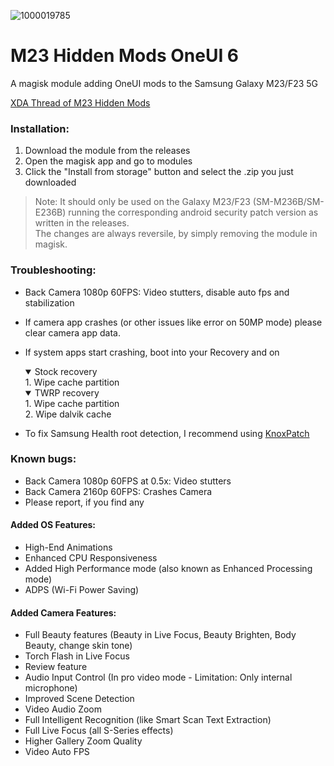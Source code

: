![1000019785](https://github.com/Aflaungos/M23-Hidden-Mods/assets/31782624/843cf08e-baf8-443a-b168-ff4724fb162b)
# M23 Hidden Mods OneUI 6
A magisk module adding OneUI mods to the Samsung Galaxy M23/F23 5G

[XDA Thread of M23 Hidden Mods](https://forum.xda-developers.com/t/mod-oneui-m23-hidden-mods.4626443)

### Installation:
1. Download the module from the releases
2. Open the magisk app and go to modules
3. Click the "Install from storage" button and select the .zip you just downloaded 

> Note: It should only be used on the Galaxy M23/F23 (SM-M236B/SM-E236B) running the corresponding android security patch version as written in the releases. <br/>The changes are always reversile, by simply removing the module in magisk.

### Troubleshooting:
- Back Camera 1080p 60FPS: Video stutters, disable auto fps and stabilization
- If camera app crashes (or other issues like error on 50MP mode) please clear camera app data.
- If system apps start crashing, boot into your Recovery and on
  
  <details open>
  <summary>Stock recovery</summary>
  1. Wipe cache partition</br>
  </details>
  <details open>
  <summary>TWRP recovery</summary>
  1. Wipe cache partition</br>2. Wipe dalvik cache
  </details>
- To fix Samsung Health root detection, I recommend using [KnoxPatch](https://github.com/BlackMesa123/KnoxPatch/releases)

### Known bugs:
- Back Camera 1080p 60FPS at 0.5x: Video stutters
- Back Camera 2160p 60FPS: Crashes Camera
- Please report, if you find any

#### Added OS Features:
- High-End Animations
- Enhanced CPU Responsiveness
- Added High Performance mode (also known as Enhanced Processing mode)
- ADPS (Wi-Fi Power Saving)

#### Added Camera Features:
- Full Beauty features (Beauty in Live Focus, Beauty Brighten, Body Beauty, change skin tone)
- Torch Flash in Live Focus
- Review feature
- Audio Input Control (In pro video mode - Limitation: Only internal microphone)
- Improved Scene Detection
- Video Audio Zoom
- Full Intelligent Recognition (like Smart Scan Text Extraction)
- Full Live Focus (all S-Series effects)
- Higher Gallery Zoom Quality
- Video Auto FPS
